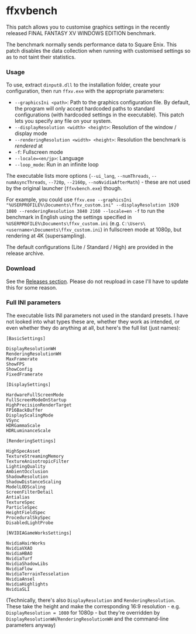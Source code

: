 # ffxvbench

This patch allows you to customise graphics settings in the recently released FINAL FANTASY XV WINDOWS EDITION benchmark.

The benchmark normally sends performance data to Square Enix. This patch disables the data collection when running with customised settings so as to not taint their statistics.

### Usage

To use, extract `dinput8.dll` to the installation folder, create your configuration, then run `ffxv.exe` with the appropriate parameters:

* `--graphicsIni <path>`: Path to the graphics configuration file. By default, the program will only accept hardcoded paths to standard configurations (with hardcoded settings in the executable). This patch lets you specify any file on your system.
* `--displayResolution <width> <height>`: Resolution of the window / display mode
* `--renderingResolution <width> <height>`: Resolution the benchmark is *rendered* at
* `-f`: Fullscreen mode
* `--locale=<en/jp>`: Language
* `--loop_mode`: Run in an infinite loop

The executable lists more options (`--ui_lang`, `--numThreads`, `--numAsyncThreads`, `--720p`, `--2160p`, `--noNvidiaAfterMath`) - these are not used by the original launcher (`ffxvbench.exe`) though.

For example, you could use `ffxv.exe --graphicsIni "%USERPROFILE%\Documents\ffxv_custom.ini" --displayResolution 1920 1080 --renderingResolution 3840 2160 --locale=en -f` to run the benchmark in English using the settings specified in `%USERPROFILE%\Documents\ffxv_custom.ini` (e.g. `C:\Users\<username>\Documents\ffxv_custom.ini`) in fullscreen mode at 1080p, but rendering at 4K (supersampling).

The default configurations (Lite / Standard / High) are provided in the release archive.

### Download

See the [Releases section](https://github.com/drdaxxy/ffxvBenchCustom/releases).
Please do not reupload in case I'll have to update this for some reason.

### Full INI parameters

The executable lists INI parameters not used in the standard presets. I have not looked into what types these are, whether they work as intended, or even whether they do anything at all, but here's the full list (just names):

```
[BasicSettings]

DisplayResolutionWH
RenderingResolutionWH
MaxFramerate
ShowFPS
ShowConfig
FixedFramerate

[DisplaySettings]

HardwareFullScreenMode
FullScreenModeOnStartup
HighPrecisionRenderTarget
FP16BackBuffer
DisplayScalingMode
VSync
HDRGammaScale
HDRLuminanceScale

[RenderingSettings]

HighSpecAsset
TextureStreamingMemory
TextureAnisotropicFilter
LightingQuality
AmbientOcclusion
ShadowResolution
ShadowDistanceScaling
ModelLODScaling
ScreenFilterDetail
Antialias
TextureSpec
ParticleSpec
HeightFieldSpec
ProceduralSkySpec
DisabledLightProbe

[NVIDIAGameWorksSettings]

NvidiaHairWorks
NvidiaVXAO
NvidiaHBAO
NvidiaTurf
NvidiaShadowLibs
NvidiaFlow
NvidiaTerrainTesselation
NvidiaAnsel
NvidiaHighlights
NvidiaSLI
```

(Technically, there's also `DisplayResolution` and `RenderingResolution`. These take the height and make the corresponding 16:9 resolution - e.g. `DisplayResolution = 1080` for 1080p - but they're overridden by `DisplayResolutionWH`/`RenderingResolutionWH` and the command-line parameters anyway)